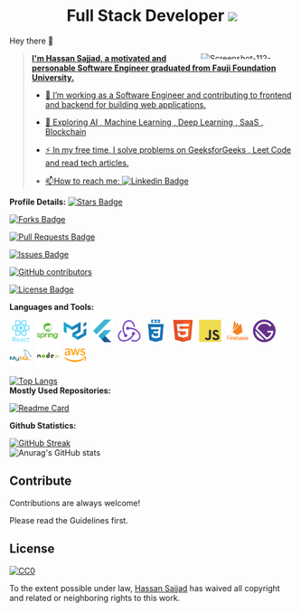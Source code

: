<h1  align="center">Full Stack Developer  <a  href="https://twitter.com/@hassan032001"  ><img src="https://img.icons8.com/external-tal-revivo-color-tal-revivo/24/null/external-twitter-an-american-online-news-and-social-networking-service-logo-color-tal-revivo.png"/>
</a></h1>

Hey there 👋

<a href="https://www.linkedin.com/in/hassan-s-881607224/"/>
<img align="right"  src="https://i.ibb.co/dgKBPnB/Screenshot-112-removebg-preview.png" alt="Screenshot-112-removebg-preview" border="0" style="width: 165px; height: 10px;"  width="165"  height="80"/>

> **I'm Hassan Sajjad, a motivated and personable Software Engineer graduated from Fauji Foundation University.**
> 
> - :telescope: I’m working as a Software Engineer and contributing to frontend and backend for building web applications.
> 
> - :seedling: Exploring  AI , Machine Learning , Deep Learning , SaaS , Blockchain
> 
> - :zap: In my free time, I solve problems on GeeksforGeeks , Leet Code and read tech articles.
> 
> - :mailbox:How to reach me: [![Linkedin Badge](https://img.shields.io/badge/-LinkedIN-blue?style=flat&logo=Linkedin&logoColor=white)](https://www.linkedin.com/in/hassan-s-881607224/)




**Profile Details:**
<a  href="https://github.com/abhisheknaiidu/awesome-github-profile-readme/stargazers"><img  src="https://img.shields.io/github/stars/abhisheknaiidu/awesome-github-profile-readme"  alt="Stars Badge"/></a>

<a  href="https://github.com/abhisheknaiidu/awesome-github-profile-readme/network/members"><img  src="https://img.shields.io/github/forks/abhisheknaiidu/awesome-github-profile-readme"  alt="Forks Badge"/></a>

<a  href="https://github.com/abhisheknaiidu/awesome-github-profile-readme/pulls"><img  src="https://img.shields.io/github/issues-pr/abhisheknaiidu/awesome-github-profile-readme"  alt="Pull Requests Badge"/></a>

<a  href="https://github.com/abhisheknaiidu/awesome-github-profile-readme/issues"><img  src="https://img.shields.io/github/issues/abhisheknaiidu/awesome-github-profile-readme"  alt="Issues Badge"/></a>

<a  href="https://github.com/abhisheknaiidu/awesome-github-profile-readme/graphs/contributors"><img  alt="GitHub contributors"  src="https://img.shields.io/github/contributors/abhisheknaiidu/awesome-github-profile-readme?color=2b9348"></a>

<a  href="https://github.com/abhisheknaiidu/awesome-github-profile-readme/blob/master/LICENSE"><img  src="https://img.shields.io/github/license/abhisheknaiidu/awesome-github-profile-readme?color=2b9348"  alt="License Badge"/></a>

**Languages and Tools:**
<br/>
<div>

  <img src="https://github.com/devicons/devicon/blob/master/icons/react/react-original-wordmark.svg" title="React" alt="React" width="40" height="40"/>&nbsp;
  <img src="https://github.com/devicons/devicon/blob/master/icons/spring/spring-original-wordmark.svg" title="Spring" alt="Spring" width="40" height="40"/>&nbsp;
  <img src="https://github.com/devicons/devicon/blob/master/icons/materialui/materialui-original.svg" title="Material UI" alt="Material UI" width="40" height="40"/>&nbsp;
  <img src="https://github.com/devicons/devicon/blob/master/icons/flutter/flutter-original.svg" title="Flutter" alt="Flutter" width="40" height="40"/>&nbsp;
  <img src="https://github.com/devicons/devicon/blob/master/icons/redux/redux-original.svg" title="Redux" alt="Redux " width="40" height="40"/>&nbsp;
  <img src="https://github.com/devicons/devicon/blob/master/icons/css3/css3-plain-wordmark.svg"  title="CSS3" alt="CSS" width="40" height="40"/>&nbsp;
  <img src="https://github.com/devicons/devicon/blob/master/icons/html5/html5-original.svg" title="HTML5" alt="HTML" width="40" height="40"/>&nbsp;
  <img src="https://github.com/devicons/devicon/blob/master/icons/javascript/javascript-original.svg" title="JavaScript" alt="JavaScript" width="40" height="40"/>&nbsp;
  <img src="https://github.com/devicons/devicon/blob/master/icons/firebase/firebase-plain-wordmark.svg" title="Firebase" alt="Firebase" width="40" height="40"/>&nbsp;
  <img src="https://github.com/devicons/devicon/blob/master/icons/gatsby/gatsby-original.svg" title="Gatsby"  alt="Gatsby" width="40" height="40"/>&nbsp;
  <img src="https://github.com/devicons/devicon/blob/master/icons/mysql/mysql-original-wordmark.svg" title="MySQL"  alt="MySQL" width="40" height="40"/>&nbsp;
  <img src="https://github.com/devicons/devicon/blob/master/icons/nodejs/nodejs-original-wordmark.svg" title="NodeJS" alt="NodeJS" width="40" height="40"/>&nbsp;
  <img src="https://github.com/devicons/devicon/blob/master/icons/amazonwebservices/amazonwebservices-plain-wordmark.svg" title="AWS" alt="AWS" width="40" height="40"/>&nbsp;

</div>

[![Top Langs](https://github-readme-stats.vercel.app/api/top-langs/?username=anuraghazra&layout=compact)](https://github.com/anuraghazra/github-readme-stats)
<br/>
**Mostly Used Repositories:**

[![Readme Card](https://github-readme-stats.vercel.app/api/pin/?username=hassansajjad123&repo=SaloonApp&show_owner=true)](https://github.com/anuraghazra/hassan)


**Github Statistics:**

[![GitHub Streak](https://github-readme-streak-stats.herokuapp.com?user=hassansajjad123&theme=radical)](https://git.io/streak-stats)
<br/>
![Anurag's GitHub stats](https://github-readme-stats.vercel.app/api?username=Hassansajjad&show_icons=true&theme=dracula)




















## Contribute

  

Contributions are always welcome!

Please read the Guidelines first.



## License

  

[![CC0](https://licensebuttons.net/p/zero/1.0/88x31.png)](https://creativecommons.org/publicdomain/zero/1.0/)

  

To the extent possible under law, [Hassan Sajjad](https://www.linkedin.com/in/hassan-s-881607224/) has waived all copyright and related or neighboring rights to this work.
